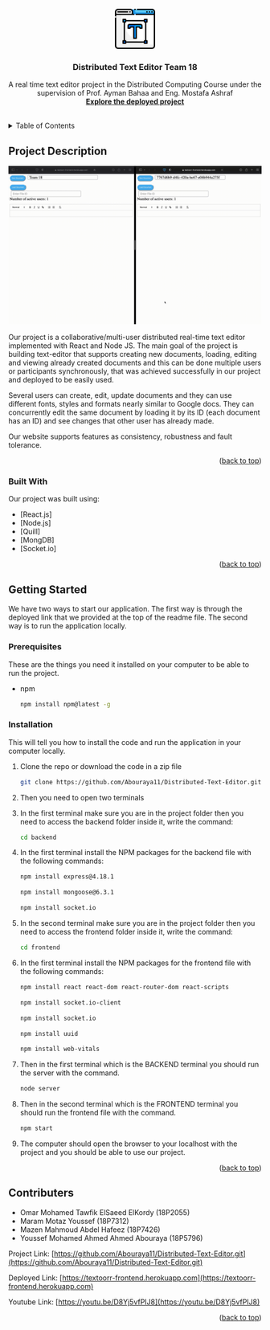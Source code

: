 <div id="top"></div>



<!-- PROJECT LOGO -->
<br />
<div align="center">
  <a href="https://github.com/Abouraya11/Distributed-Text-Editor.git">
    <img src="./images/text-editor.png" alt="Logo" width="80" height="80">
  </a>

  <h3 align="center">Distributed Text Editor Team 18</h3>

  <p align="center">
    A real time text editor project in the Distributed Computing Course under the supervision of Prof. Ayman Bahaa and Eng. Mostafa Ashraf
    <br />
    <a href="https://textoorr-frontend.herokuapp.com" target="_blank"><strong>Explore the deployed project</strong></a>
    <br />
    <br />
  </p>
</div>



<!-- TABLE OF CONTENTS -->
<details>
  <summary>Table of Contents</summary>
  <ol>
    <li>
      <a href="#ProjectDescription">Project Description</a>
      <ul>
        <li><a href="#built-with">Built With</a></li>
      </ul>
    </li>
    <li>
      <a href="#getting-started">Getting Started</a>
      <ul>
        <li><a href="#prerequisites">Prerequisites</a></li>
        <li><a href="#installation">Installation</a></li>
      </ul>
    </li>
    <li><a href="#contributers">Contributers</a></li>
  </ol>
</details>



<!-- PROJECT DESCRIPTION -->
## Project Description

<img id="ProjectDescription" src="./images/Text-Editor2.gif" alt="texteditor example">

Our project is a collaborative/multi-user distributed real-time text editor implemented with React and Node JS. The main goal of the project is building text-editor that supports creating new documents, loading, editing and viewing already created documents and this can be done multiple users or participants synchronously, that was achieved successfully in our project and deployed to be easily used. 

Several users can create, edit, update documents and they can use different fonts, styles and formats nearly similar to Google docs. They can concurrently edit the same document by loading it by its ID (each document has an ID) and see changes that other user has already made. 

Our website supports features as consistency, robustness and fault tolerance.


<p align="right">(<a href="#top">back to top</a>)</p>



### Built With

Our project was built using:

* [React.js]
* [Node.js]
* [Quill]
* [MongDB]
* [Socket.io]

<p align="right">(<a href="#top">back to top</a>)</p>



<!-- GETTING STARTED -->
## Getting Started

We have two ways to start our application. The first way is through the deployed link that we provided at the top of the readme file. The second way is to run the application locally.

### Prerequisites

These are the things you need it installed on your computer to be able to run the project.
* npm
  ```sh
  npm install npm@latest -g
  ```

### Installation

This will tell you how to install the code and run the application in your computer locally.

1. Clone the repo or download the code in a zip file
   ```sh
   git clone https://github.com/Abouraya11/Distributed-Text-Editor.git
   ```
2. Then you need to open two terminals
3. In the first terminal make sure you are in the project folder then you need to access the backend folder inside it, write the command: 
   ```sh
   cd backend
   ```
4. In the first terminal install the NPM packages for the backend file with the following commands:

   ```sh
   npm install express@4.18.1
   ```
   ```sh
   npm install mongoose@6.3.1
   ```
   ```sh
   npm install socket.io
   ```
5. In the second terminal make sure you are in the project folder then you need to access the frontend folder inside it, write the command: 
   ```sh
   cd frontend
   ```
6. In the first terminal install the NPM packages for the frontend file with the following commands:

   ```sh
   npm install react react-dom react-router-dom react-scripts
   ```
   ```sh
   npm install socket.io-client
   ```
   ```sh
   npm install socket.io
   ```
   ```sh
   npm install uuid
   ```
   ```sh
   npm install web-vitals
   ```
7. Then in the first terminal which is the BACKEND terminal you should run the server with the command.
   ```sh
   node server
   ```
8. Then in the second terminal which is the FRONTEND terminal you should run the frontend file with the command.
   ```sh
   npm start
   ```
9. The computer should open the browser to your localhost with the project and you should be able to use our project.

<p align="right">(<a href="#top">back to top</a>)</p>


<!-- Contributers -->
## Contributers
<span id="contributers"></span>

- Omar Mohamed Tawfik ElSaeed ElKordy         (18P2055)
- Maram Motaz Youssef                                       (18P7312)
- Mazen Mahmoud Abdel Hafeez                        (18P7426)
- Youssef Mohamed Ahmed Ahmed Abouraya   (18P5796)

Project Link: [https://github.com/Abouraya11/Distributed-Text-Editor.git](https://github.com/Abouraya11/Distributed-Text-Editor.git)

Deployed Link: [https://textoorr-frontend.herokuapp.com](https://textoorr-frontend.herokuapp.com)

Youtube Link: [https://youtu.be/D8Yj5vfPIJ8](https://youtu.be/D8Yj5vfPIJ8)

<p align="right">(<a href="#top">back to top</a>)</p>
